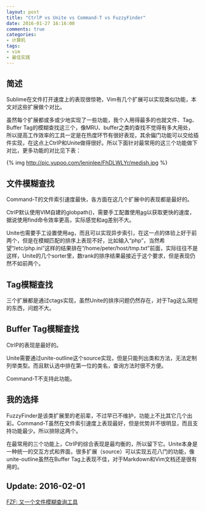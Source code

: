 ```yaml
---
layout: post
title: "CtrlP vs Unite vs Command-T vs FuzzyFinder"
date: 2016-01-27 16:16:00
comments: true
categories:
- 计算机
tags:
- vim
- 最佳实践
---
```


简述
----

Sublime在文件打开速度上的表现很惊艳，Vim有几个扩展可以实现类似功能，本文对这些扩展做个对比。

虽然每个扩展都或多或少地实现了一些功能，我个人用得最多的也就文件、Tag、Buffer Tag的模糊查找这三个，像MRU、buffer之类的查找不觉得有多大用处，所以提高工作效率的工具一定是在热度环节有很好表现，其余偏门功能可以交给插件实现，在这点上CtrlP和Unite做得很好。所以下面针对最常用的这三个功能做下对比，更多功能的对比见下表：

{% img http://pic.yupoo.com/leninlee/FhDLWLYr/medish.jpg %}

文件模糊查找
------------

Command-T的文件索引速度最快，各方面在这几个扩展中的表现都是最好的。

CtrlP默认使用VIM自建的globpath()，需要手工配置使用[ag](https://github.com/ggreer/the_silver_searcher)以获取更快的速度，据说使用find命令效率更高，实际感觉和ag差别不大。

Unite也需要手工设置使用ag，而且可以实现异步索引，在这一点的体验上好于前两个，但是在模糊匹配的排序上表现不好，比如输入“php”，当然希望“/etc/php.ini”这样的结果排在“/home/peter/host/tmp.txt”前面，实际往往不是这样，Unite的几个sorter里，数rank的排序结果最接近于这个要求，但是表现仍然不如前两个。

Tag模糊查找
-----------

三个扩展都是通过ctags实现，虽然Unite的排序问题仍然存在，对于Tag这么简短的东西，问题不大。

Buffer Tag模糊查找
------------------

CtrlP的表现是最好的。

Unite需要通过unite-outline这个source实现，但是只能列出类和方法，无法定制列举类型。而且默认选中排在第一位的类名，查询方法时很不方便。

Command-T不支持此功能。

我的选择
--------

FuzzyFinder是该类扩展里的老前辈，不过早已不维护，功能上不比其它几个出彩。Command-T虽然在文件索引速度上表现最好，但是优势并不很明显，而且支持功能最少。所以排除这两个。

在最常用的三个功能上，CtrlP的综合表现是最均衡的，所以留下它。Unite本身是一种统一的交互方式和界面，很多扩展（source）可以实现五花八门的功能，像unite-outline虽然在Buffer Tag上表现不佳，对于Markdown和Vim文档还是很有用的。

Update: 2016-02-01
------------------

[FZF: 又一个文件模糊查询工具](/post/fzf-yet-another-fuzzy-finder/)
